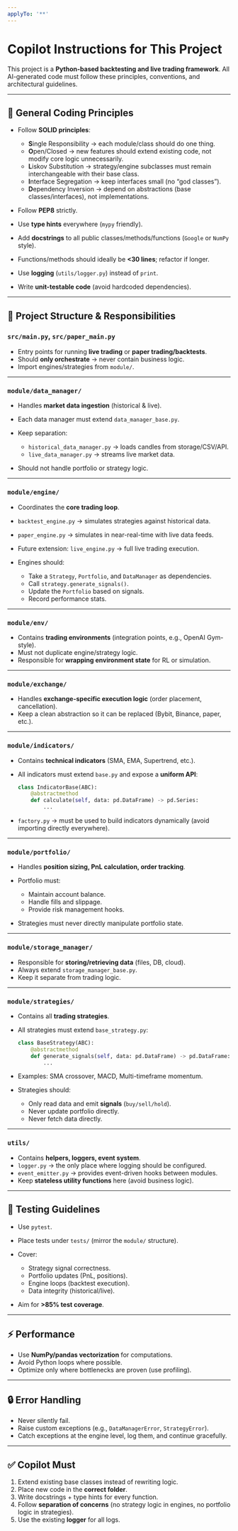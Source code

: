 ```yaml
---
applyTo: '**'
---
```


# Copilot Instructions for This Project

This project is a **Python-based backtesting and live trading framework**.
All AI-generated code must follow these principles, conventions, and architectural guidelines.

---

## 🔑 General Coding Principles

* Follow **SOLID principles**:

  * **S**ingle Responsibility → each module/class should do one thing.
  * **O**pen/Closed → new features should extend existing code, not modify core logic unnecessarily.
  * **L**iskov Substitution → strategy/engine subclasses must remain interchangeable with their base class.
  * **I**nterface Segregation → keep interfaces small (no “god classes”).
  * **D**ependency Inversion → depend on abstractions (base classes/interfaces), not implementations.
* Follow **PEP8** strictly.
* Use **type hints** everywhere (`mypy` friendly).
* Add **docstrings** to all public classes/methods/functions (`Google` or `NumPy` style).
* Functions/methods should ideally be **<30 lines**; refactor if longer.
* Use **logging** (`utils/logger.py`) instead of `print`.
* Write **unit-testable code** (avoid hardcoded dependencies).

---

## 📂 Project Structure & Responsibilities

### `src/main.py`, `src/paper_main.py`

* Entry points for running **live trading** or **paper trading/backtests**.
* Should **only orchestrate** → never contain business logic.
* Import engines/strategies from `module/`.

---

### `module/data_manager/`

* Handles **market data ingestion** (historical & live).
* Each data manager must extend `data_manager_base.py`.
* Keep separation:

  * `historical_data_manager.py` → loads candles from storage/CSV/API.
  * `live_data_manager.py` → streams live market data.
* Should not handle portfolio or strategy logic.

---

### `module/engine/`

* Coordinates the **core trading loop**.
* `backtest_engine.py` → simulates strategies against historical data.
* `paper_engine.py` → simulates in near-real-time with live data feeds.
* Future extension: `live_engine.py` → full live trading execution.
* Engines should:

  * Take a `Strategy`, `Portfolio`, and `DataManager` as dependencies.
  * Call `strategy.generate_signals()`.
  * Update the `Portfolio` based on signals.
  * Record performance stats.

---

### `module/env/`

* Contains **trading environments** (integration points, e.g., OpenAI Gym-style).
* Must not duplicate engine/strategy logic.
* Responsible for **wrapping environment state** for RL or simulation.

---

### `module/exchange/`

* Handles **exchange-specific execution logic** (order placement, cancellation).
* Keep a clean abstraction so it can be replaced (Bybit, Binance, paper, etc.).

---

### `module/indicators/`

* Contains **technical indicators** (SMA, EMA, Supertrend, etc.).
* All indicators must extend `base.py` and expose a **uniform API**:

  ```python
  class IndicatorBase(ABC):
      @abstractmethod
      def calculate(self, data: pd.DataFrame) -> pd.Series:
          ...
  ```
* `factory.py` → must be used to build indicators dynamically (avoid importing directly everywhere).

---

### `module/portfolio/`

* Handles **position sizing, PnL calculation, order tracking**.
* Portfolio must:

  * Maintain account balance.
  * Handle fills and slippage.
  * Provide risk management hooks.
* Strategies must never directly manipulate portfolio state.

---

### `module/storage_manager/`

* Responsible for **storing/retrieving data** (files, DB, cloud).
* Always extend `storage_manager_base.py`.
* Keep it separate from trading logic.

---

### `module/strategies/`

* Contains all **trading strategies**.
* All strategies must extend `base_strategy.py`:

  ```python
  class BaseStrategy(ABC):
      @abstractmethod
      def generate_signals(self, data: pd.DataFrame) -> pd.DataFrame:
          ...
  ```
* Examples: SMA crossover, MACD, Multi-timeframe momentum.
* Strategies should:

  * Only read data and emit **signals** (`buy/sell/hold`).
  * Never update portfolio directly.
  * Never fetch data directly.

---

### `utils/`

* Contains **helpers, loggers, event system**.
* `logger.py` → the only place where logging should be configured.
* `event_emitter.py` → provides event-driven hooks between modules.
* Keep **stateless utility functions** here (avoid business logic).

---

## 🧪 Testing Guidelines

* Use `pytest`.
* Place tests under `tests/` (mirror the `module/` structure).
* Cover:

  * Strategy signal correctness.
  * Portfolio updates (PnL, positions).
  * Engine loops (backtest execution).
  * Data integrity (historical/live).
* Aim for **>85% test coverage**.

---

## ⚡ Performance

* Use **NumPy/pandas vectorization** for computations.
* Avoid Python loops where possible.
* Optimize only where bottlenecks are proven (use profiling).

---

## 🔒 Error Handling

* Never silently fail.
* Raise custom exceptions (e.g., `DataManagerError`, `StrategyError`).
* Catch exceptions at the engine level, log them, and continue gracefully.

---

## ✅ Copilot Must

1. Extend existing base classes instead of rewriting logic.
2. Place new code in the **correct folder**.
3. Write docstrings + type hints for every function.
4. Follow **separation of concerns** (no strategy logic in engines, no portfolio logic in strategies).
5. Use the existing **logger** for all logs.
